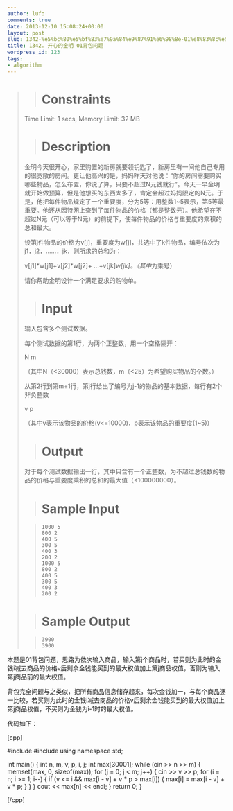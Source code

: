 ```yaml
---
author: lufo
comments: true
date: 2013-12-10 15:08:24+00:00
layout: post
slug: 1342-%e5%bc%80%e5%bf%83%e7%9a%84%e9%87%91%e6%98%8e-01%e8%83%8c%e5%8c%85%e9%97%ae%e9%a2%98
title: 1342. 开心的金明 01背包问题
wordpress_id: 123
tags:
- algorithm
---
```


<blockquote>

> 
> # Constraints
> 
> 
Time Limit: 1 secs, Memory Limit: 32 MB

> 
> # Description
> 
> 


金明今天很开心，家里购置的新房就要领钥匙了，新房里有一间他自己专用的很宽敞的房间。更让他高兴的是，妈妈昨天对他说：“你的房间需要购买哪些物品，怎么布置，你说了算，只要不超过N元钱就行”。今天一早金明就开始做预算，但是他想买的东西太多了，肯定会超过妈妈限定的N元。于是，他把每件物品规定了一个重要度，分为5等：用整数1~5表示，第5等最重要。他还从因特网上查到了每件物品的价格（都是整数元）。他希望在不超过N元（可以等于N元）的前提下，使每件物品的价格与重要度的乘积的总和最大。

设第j件物品的价格为v[j]，重要度为w[j]，共选中了k件物品，编号依次为j1，j2，……，jk，则所求的总和为：

 v[j1]*w[j1]+v[j2]*w[j2]+ …+v[jk]*w[jk]。（其中*为乘号）

 请你帮助金明设计一个满足要求的购物单。





> 
> # Input
> 
> 


输入包含多个测试数据。

每个测试数据的第1行，为两个正整数，用一个空格隔开：

 N  m

 （其中N（<30000）表示总钱数，m（<25）为希望购买物品的个数。）

 从第2行到第m+1行，第j行给出了编号为j-1的物品的基本数据，每行有2个非负整数

 v  p

 （其中v表示该物品的价格(v<=10000)，p表示该物品的重要度(1~5)）











> 
> # Output
> 
> 


对于每个测试数据输出一行，其中只含有一个正整数，为不超过总钱数的物品的价格与重要度乘积的总和的最大值（<100000000）。



> 
> # Sample Input
> 
> 

>     
>     1000 5
>     800 2
>     400 5
>     300 5
>     400 3
>     200 2
>     1000 5
>     800 2
>     400 5
>     300 5
>     400 3
>     200 2
> 
> 

> 
> # Sample Output
> 
> 

>     
>     3900
>     3900
> 
> 
</blockquote>


本题是01背包问题，思路为依次输入商品，输入第j个商品时，若买则为此时的金钱i减去商品的价格v后剩余金钱能买到的最大权值加上第j商品权值，否则为输入第j商品前的最大权值。

背包完全问题与之类似，把所有商品信息储存起来，每次金钱加一，与每个商品逐一比较，若买则为此时的金钱i减去商品的价格v后剩余金钱能买到的最大权值加上第j商品权值，不买则为金钱为i-1时的最大权值。

代码如下：

[cpp]

#include <iostream>
#include <cstring>
using namespace std;

int main() {
 int n, m, v, p, i, j;
 int max[30001];
 while (cin >> n >> m) {
 memset(max, 0, sizeof(max));
 for (j = 0; j < m; j++) {
 cin >> v >> p;
 for (i = n; i >= 1; i--) {
 if (v <= i && max[i - v] + v * p > max[i]) {
 max[i] = max[i - v] + v * p;
 }
 }
 }
 cout << max[n] << endl;
 }
 return 0;
}

[/cpp]
